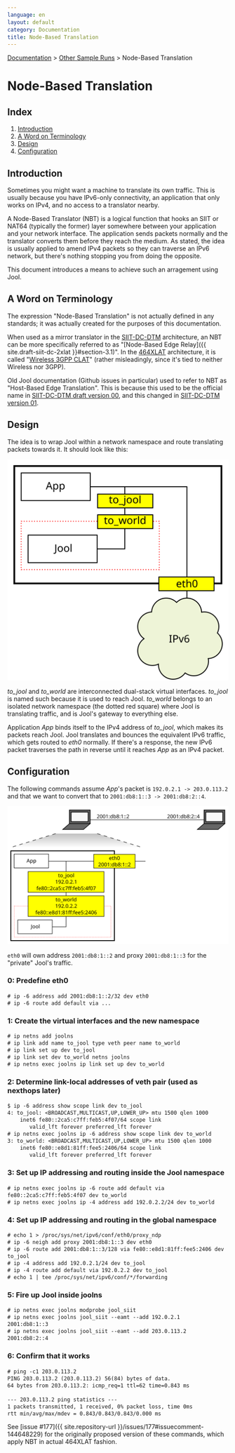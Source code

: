 ```yaml
---
language: en
layout: default
category: Documentation
title: Node-Based Translation
---
```


[Documentation](documentation.html) > [Other Sample Runs](documentation.html#other-sample-runs) > Node-Based Translation

# Node-Based Translation

## Index

1. [Introduction](#introduction)
2. [A Word on Terminology](#a-word-on-terminology)
3. [Design](#design)
4. [Configuration](#configuration)

## Introduction

Sometimes you might want a machine to translate its own traffic. This is usually because you have IPv6-only connectivity, an application that only works on IPv4, and no access to a translator nearby.

A Node-Based Translator (NBT) is a logical function that hooks an SIIT or NAT64 (typically the former) layer somewhere between your application and your network interface. The application sends packets normally and the translator converts them before they reach the medium. As stated, the idea is usually applied to amend IPv4 packets so they can traverse an IPv6 network, but there's nothing stopping you from doing the opposite.

This document introduces a means to achieve such an arragement using Jool.

## A Word on Terminology

The expression "Node-Based Translation" is not actually defined in any standards; it was actually created for the purposes of this documentation.

When used as a mirror translator in the [SIIT-DC-DTM](siit-dc-2xlat.html) architecture, an NBT can be more specifically referred to as "[Node-Based Edge Relay]({{ site.draft-siit-dc-2xlat }}#section-3.1)". In the [464XLAT](464xlat.html) architecture, it is called "[Wireless 3GPP CLAT](https://tools.ietf.org/html/rfc6877#section-4.2)" (rather misleadingly, since it's tied to neither Wireless nor 3GPP).

Old Jool documentation (Github issues in particular) used to refer to NBT as "Host-Based Edge Translation". This is because this used to be the official name in [SIIT-DC-DTM draft version 00](https://tools.ietf.org/html/draft-ietf-v6ops-siit-dc-2xlat-00#section-3.1), and this changed in [SIIT-DC-DTM version 01](https://tools.ietf.org/html/draft-ietf-v6ops-siit-dc-2xlat-01#section-3.1).

## Design

The idea is to wrap Jool within a network namespace and route translating packets towards it. It should look like this:

![Fig. 1 - Sample Network](../images/network/hbet.svg)

_to_jool_ and _to_world_ are interconnected dual-stack virtual interfaces. _to_jool_ is named such because it is used to reach Jool. _to_world_ belongs to an isolated network namespace (the dotted red square) where Jool is translating traffic, and is Jool's gateway to everything else.

Application _App_ binds itself to the IPv4 address of _to_jool_, which makes its packets reach Jool. Jool translates and bounces the equivalent IPv6 traffic, which gets routed to _eth0_ normally. If there's a response, the new IPv6 packet traverses the path in reverse until it reaches _App_ as an IPv4 packet.

## Configuration

The following commands assume _App_'s packet is `192.0.2.1 -> 203.0.113.2` and that we want to convert that to `2001:db8:1::3 -> 2001:db8:2::4`.

![Fig.2 - Collapsed Network](../images/network/hbet-collapsed.svg)

`eth0` will own address `2001:db8:1::2` and proxy `2001:db8:1::3` for the "private" Jool's traffic.

### 0: Predefine eth0

	# ip -6 address add 2001:db8:1::2/32 dev eth0
	# ip -6 route add default via ...

### 1: Create the virtual interfaces and the new namespace

	# ip netns add joolns
	# ip link add name to_jool type veth peer name to_world
	# ip link set up dev to_jool
	# ip link set dev to_world netns joolns
	# ip netns exec joolns ip link set up dev to_world

### 2: Determine link-local addresses of veth pair (used as nexthops later)

	$ ip -6 address show scope link dev to_jool
	4: to_jool: <BROADCAST,MULTICAST,UP,LOWER_UP> mtu 1500 qlen 1000
	    inet6 fe80::2ca5:c7ff:feb5:4f07/64 scope link 
	       valid_lft forever preferred_lft forever
	# ip netns exec joolns ip -6 address show scope link dev to_world
	3: to_world: <BROADCAST,MULTICAST,UP,LOWER_UP> mtu 1500 qlen 1000
	    inet6 fe80::e8d1:81ff:fee5:2406/64 scope link 
	       valid_lft forever preferred_lft forever

### 3: Set up IP addressing and routing inside the Jool namespace

	# ip netns exec joolns ip -6 route add default via fe80::2ca5:c7ff:feb5:4f07 dev to_world
	# ip netns exec joolns ip -4 address add 192.0.2.2/24 dev to_world

### 4: Set up IP addressing and routing in the global namespace

	# echo 1 > /proc/sys/net/ipv6/conf/eth0/proxy_ndp
	# ip -6 neigh add proxy 2001:db8:1::3 dev eth0
	# ip -6 route add 2001:db8:1::3/128 via fe80::e8d1:81ff:fee5:2406 dev to_jool
	# ip -4 address add 192.0.2.1/24 dev to_jool
	# ip -4 route add default via 192.0.2.2 dev to_jool
	# echo 1 | tee /proc/sys/net/ipv6/conf/*/forwarding

### 5: Fire up Jool inside joolns

	# ip netns exec joolns modprobe jool_siit
	# ip netns exec joolns jool_siit --eamt --add 192.0.2.1   2001:db8:1::3
	# ip netns exec joolns jool_siit --eamt --add 203.0.113.2 2001:db8:2::4

### 6: Confirm that it works

	# ping -c1 203.0.113.2
	PING 203.0.113.2 (203.0.113.2) 56(84) bytes of data.
	64 bytes from 203.0.113.2: icmp_req=1 ttl=62 time=0.843 ms

	--- 203.0.113.2 ping statistics ---
	1 packets transmitted, 1 received, 0% packet loss, time 0ms
	rtt min/avg/max/mdev = 0.843/0.843/0.843/0.000 ms

See [issue #177]({{ site.repository-url }}/issues/177#issuecomment-144648229) for the originally proposed version of these commands, which apply NBT in actual 464XLAT fashion.

